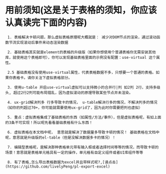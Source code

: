 # 用前须知(这是关于表格的须知，你应该认真读完下面的内容)

     1. 表格解决卡顿问题，那么虚拟表格原理呢大概就是： 减少对DOM节点的渲染，通过滚动函数节流实现滚动后事件来动态渲染数据

     2. 基础表格其实就是element的表格的升级版（如果你想使用个普通表格你无需安装其他库，就使用这个表格即可），你可以发现基础表格里面的示例没有配置：use-virtual 这个属性。

     2.5 基础表格没有使用use-virtual属性，代表表格数据不多，只想要一个普通的表格。如果你表格卡。请你关注下虚拟表格部分。

     3. 使用u-table 开启use-virtual虚拟可以支持微小的合并行|列 如2列 2行，支持多级头, 超过2行2列可能布局错乱，因为虚拟滚动的原理导致某些节点并未渲染。

     4. ux-grid解决列多 行多导致卡的情况， u-table解决行多的情况，不解决列多的情况（如你的列超过70+，你可能就需要使用ux-grid了，因为此时你需要把列也虚拟）

     5. 重点：虚拟表格集成了基础表格的东西（如属性/方法/事件），但是虚拟表格呢，有如上面的3条不可实现！所以呢先看看基础表格有什么东西！

     6. 虚拟表格在本文档中呢， 意思就是解决了数据量多导致卡顿的情况！ 基础表格在文档中呢，意思就是升级版的el-table（但是没解决数据多卡的情况）！

     7. 编辑型表格呢，是解决那种表格单元带有输入框或者选择时间等等的情况，而导致卡顿的场景！意思就是表格单元格具有一定的操作，单元格有自定义组件或者UI库组件等等

     8. 有了表格,怎么导出表格数据为excel并且带样式呢?,[请点击](https://github.com/livelyPeng/pl-export-excel)
